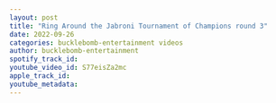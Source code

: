 ```yaml
---
layout: post
title: "Ring Around the Jabroni Tournament of Champions round 3"
date: 2022-09-26
categories: bucklebomb-entertainment videos
author: bucklebomb-entertainment
spotify_track_id: 
youtube_video_id: S77eisZa2mc
apple_track_id: 
youtube_metadata: 
---
```

